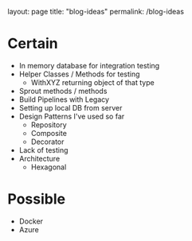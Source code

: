 layout: page
title: "blog-ideas"
permalink: /blog-ideas

# Certain

- In memory database for integration testing 
- Helper Classes / Methods for testing 
   - WithXYZ returning object of that type
- Sprout methods / methods
- Build Pipelines with Legacy
- Setting up local DB from server 
- Design Patterns I've used so far
  - Repository 
  - Composite 
  - Decorator
- Lack of testing 
- Architecture 
  - Hexagonal 


# Possible 

- Docker
- Azure 
